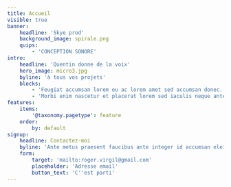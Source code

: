```yaml
---
title: Accueil
visible: true
banner:
    headline: 'Skye prod'
    background_image: spirale.png
    quips:
        - 'CONCEPTION SONORE'
intro:
    headline: 'Quentin donne de la voix'
    hero_image: micro3.jpg
    byline: 'à tous vos projets'
    blocks:
        - 'Feugiat accumsan lorem eu ac lorem amet sed accumsan donec. Blandit orci porttitor semper. Arcu phasellus tortor enim mi nisi praesent dolor adipiscing. Integer mi sed nascetur cep aliquet augue varius tempus lobortis porttitor accumsan consequat adipiscing lorem dolor.'
        - 'Morbi enim nascetur et placerat lorem sed iaculis neque ante adipiscing adipiscing metus massa. Blandit orci porttitor semper. Arcu phasellus tortor enim mi mi nisi praesent adipiscing. Integer mi sed nascetur cep aliquet augue varius tempus. Feugiat lorem ipsum dolor nullam.'
features:
    items:
        '@taxonomy.pagetype': feature
    order:
        by: default
signup:
    headline: Contactez-moi
    byline: 'Ante metus praesent faucibus ante integer id accumsan eleifend'
    form:
        target: 'mailto:roger.virgil@gmail.com'
        placeholder: 'Adresse email'
        button_text: 'C''est parti'
---
```


